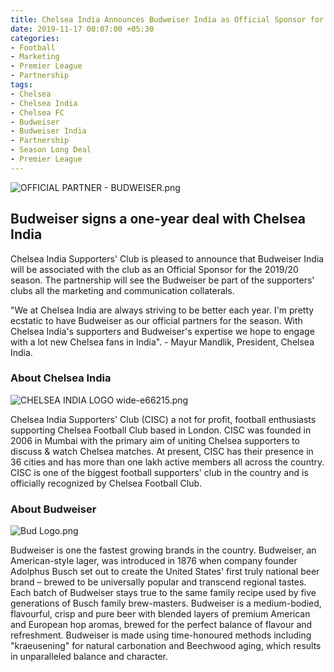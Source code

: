 ```yaml
---
title: Chelsea India Announces Budweiser India as Official Sponsor for 2019-20 Season
date: 2019-11-17 00:07:00 +05:30
categories:
- Football
- Marketing
- Premier League
- Partnership
tags:
- Chelsea
- Chelsea India
- Chelsea FC
- Budweiser
- Budweiser India
- Partnership
- Season Long Deal
- Premier League
---
```


![OFFICIAL PARTNER - BUDWEISER.png](/uploads/OFFICIAL%20PARTNER%20-%20BUDWEISER.png)

## Budweiser signs a one-year deal with Chelsea India

Chelsea India Supporters' Club is pleased to announce that Budweiser India will be associated with the club as an Official Sponsor for the 2019/20 season. The partnership will see the Budweiser be part of the supporters' clubs all the marketing and communication collaterals.

"We at Chelsea India are always striving to be better each year. I'm pretty ecstatic to have Budweiser as our official partners for the season. With Chelsea India's supporters and Budweiser's expertise we hope to engage with a lot new Chelsea fans in India". - Mayur Mandlik, President, Chelsea India.

### About Chelsea India

![CHELSEA INDIA LOGO wide-e66215.png](/uploads/CHELSEA%20INDIA%20LOGO%20wide-e66215.png)

Chelsea India Supporters' Club (CISC) a not for profit, football enthusiasts supporting Chelsea Football Club based in London. CISC was founded in 2006 in Mumbai with the primary aim of uniting Chelsea supporters to discuss & watch Chelsea matches. At present, CISC has their presence in 36 cities and has more than one lakh active members all across the country. CISC is one of the biggest football supporters' club in the country and is officially recognized by Chelsea Football Club. 

### About Budweiser

![Bud Logo.png](/uploads/Bud%20Logo.png)

Budweiser is one the fastest growing brands in the country. Budweiser, an American-style lager, was introduced in 1876 when company founder Adolphus Busch set out to create the United States' first truly national beer brand – brewed to be universally popular and transcend regional tastes. Each batch of Budweiser stays true to the same family recipe used by five generations of Busch family brew-masters. Budweiser is a medium-bodied, flavourful, crisp and pure beer with blended layers of premium American and European hop aromas, brewed for the perfect balance of flavour and refreshment. Budweiser is made using time-honoured methods including "kraeusening" for natural carbonation and Beechwood aging, which results in unparalleled balance and character. 